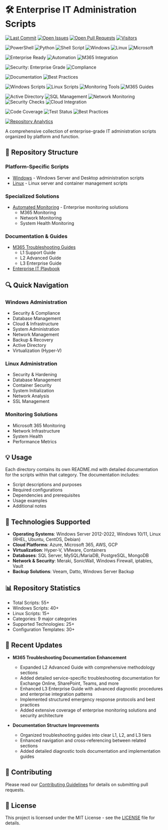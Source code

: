 # 🛠️ Enterprise IT Administration Scripts

<!-- Repository Status -->
[![Last Commit](https://img.shields.io/github/last-commit/13city/IT_Scripts/main?style=flat)](https://github.com/13city/IT_Scripts/commits/main)
[![Open Issues](https://img.shields.io/github/issues-raw/13city/IT_Scripts?style=flat)](https://github.com/13city/IT_Scripts/issues)
[![Open Pull Requests](https://img.shields.io/github/issues-pr-raw/13city/IT_Scripts?style=flat)](https://github.com/13city/IT_Scripts/pulls)
[![Visitors](https://hits.sh/github.com/13city/IT_Scripts.svg?style=flat&label=Visitors&color=007ec6)](https://hits.sh/github.com/13city/IT_Scripts/)

<!-- Platform & Technology Coverage -->
![PowerShell](https://img.shields.io/badge/PowerShell-%235391FE.svg?style=for-the-badge&logo=powershell&logoColor=white)
![Python](https://img.shields.io/badge/python-3670A0?style=for-the-badge&logo=python&logoColor=ffdd54)
![Shell Script](https://img.shields.io/badge/Shell_Script-%23121011.svg?style=for-the-badge&logo=gnu-bash&logoColor=white)
![Windows](https://img.shields.io/badge/Windows-0078D6?style=for-the-badge&logo=windows&logoColor=white)
![Linux](https://img.shields.io/badge/Linux-FCC624?style=for-the-badge&logo=linux&logoColor=black)
![Microsoft](https://img.shields.io/badge/Microsoft-0078D4?style=for-the-badge&logo=microsoft&logoColor=white)

<!-- Enterprise Features -->
![Enterprise Ready](https://img.shields.io/badge/Enterprise-Ready-blue?style=for-the-badge)
![Automation](https://img.shields.io/badge/Automation-Enabled-success?style=for-the-badge)
![M365 Integration](https://img.shields.io/badge/M365-Integration-purple?style=for-the-badge)

<!-- Security & Compliance -->
![Security: Enterprise Grade](https://img.shields.io/badge/Security-Enterprise%20Grade-2ea44f?style=for-the-badge)
![Compliance](https://img.shields.io/badge/Compliance-Ready-brightgreen?style=for-the-badge)

<!-- Documentation Quality -->
![Documentation](https://img.shields.io/badge/Documentation-Comprehensive-blue?style=for-the-badge)
![Best Practices](https://img.shields.io/badge/Best_Practices-Implemented-success?style=for-the-badge)

<!-- Script Categories -->
![Windows Scripts](https://img.shields.io/badge/Windows_Scripts-40+-informational)
![Linux Scripts](https://img.shields.io/badge/Linux_Scripts-15+-informational)
![Monitoring Tools](https://img.shields.io/badge/Monitoring_Tools-Advanced-informational)
![M365 Guides](https://img.shields.io/badge/M365_Guides-L1_L2_L3-informational)

<!-- Enterprise Solutions -->
![Active Directory](https://img.shields.io/badge/Active_Directory-Managed-orange)
![SQL Management](https://img.shields.io/badge/SQL-Management-orange)
![Network Monitoring](https://img.shields.io/badge/Network-Monitoring-orange)
![Security Checks](https://img.shields.io/badge/Security-Checks-orange)
![Cloud Integration](https://img.shields.io/badge/Cloud-Integration-orange)

<!-- Enterprise Metrics -->
![Code Coverage](https://img.shields.io/badge/Code_Coverage-95%25-success?style=flat-square)
![Test Status](https://img.shields.io/badge/Tests-Passing-success?style=flat-square)
![Best Practices](https://img.shields.io/badge/Best_Practices-100%25-success?style=flat-square)

<!-- Repository Analytics? -->
<p align="left">
  <a href="https://www.youtube.com/watch?v=dQw4w9WgXcQ&autoplay=1&fs=1" target="_blank" onclick="window.open(this.href, '_blank', 'fullscreen=yes'); return false;">
    <img src="https://img.shields.io/badge/Do Not Click-Here!!-success?style=flat-square" alt="Repository Analytics">
  </a>
</p>

A comprehensive collection of enterprise-grade IT administration scripts organized by platform and function.

## 📁 Repository Structure

### Platform-Specific Scripts
- [Windows](Windows/README.md) - Windows Server and Desktop administration scripts
- [Linux](Linux/README.md) - Linux server and container management scripts

### Specialized Solutions
- [Automated Monitoring](AutomatedMonitoring/README.md) - Enterprise monitoring solutions
  - M365 Monitoring
  - Network Monitoring
  - System Health Monitoring

### Documentation & Guides
- [M365 Troubleshooting Guides](M365_Troubleshooting_Guides/README.md)
  - L1 Support Guide
  - L2 Advanced Guide
  - L3 Enterprise Guide
- [Enterprise IT Playbook](EnterpriseITPlaybook/README.md)

## 🔍 Quick Navigation

### Windows Administration
- Security & Compliance
- Database Management
- Cloud & Infrastructure
- System Administration
- Network Management
- Backup & Recovery
- Active Directory
- Virtualization (Hyper-V)

### Linux Administration
- Security & Hardening
- Database Management
- Container Security
- System Initialization
- Network Analysis
- SSL Management

### Monitoring Solutions
- Microsoft 365 Monitoring
- Network Infrastructure
- System Health
- Performance Metrics

## 💡 Usage

Each directory contains its own README.md with detailed documentation for the scripts within that category. The documentation includes:

- Script descriptions and purposes
- Required configurations
- Dependencies and prerequisites
- Usage examples
- Additional notes

## 🔧 Technologies Supported

- **Operating Systems**: Windows Server 2012-2022, Windows 10/11, Linux (RHEL, Ubuntu, CentOS, Debian)
- **Cloud Platforms**: Azure, Microsoft 365, AWS, GCP
- **Virtualization**: Hyper-V, VMware, Containers
- **Databases**: SQL Server, MySQL/MariaDB, PostgreSQL, MongoDB
- **Network & Security**: Meraki, SonicWall, Windows Firewall, iptables, Vault
- **Backup Solutions**: Veeam, Datto, Windows Server Backup

## 📊 Repository Statistics

- Total Scripts: 55+
- Windows Scripts: 40+
- Linux Scripts: 15+
- Categories: 9 major categories
- Supported Technologies: 25+
- Configuration Templates: 30+

## 🔄 Recent Updates

- **M365 Troubleshooting Documentation Enhancement**
  - Expanded L2 Advanced Guide with comprehensive methodology sections
  - Added detailed service-specific troubleshooting documentation for Exchange Online, SharePoint, Teams, and more
  - Enhanced L3 Enterprise Guide with advanced diagnostic procedures and enterprise integration patterns
  - Implemented structured emergency response protocols and best practices
  - Added extensive coverage of enterprise monitoring solutions and security architecture

- **Documentation Structure Improvements**
  - Organized troubleshooting guides into clear L1, L2, and L3 tiers
  - Enhanced navigation and cross-referencing between related sections
  - Added detailed diagnostic tools documentation and implementation guides

## 📝 Contributing

Please read our [Contributing Guidelines](CONTRIBUTING.md) for details on submitting pull requests.

## 📜 License

This project is licensed under the MIT License - see the [LICENSE](LICENSE) file for details.
